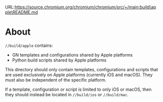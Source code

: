URL:https://source.chromium.org/chromium/chromium/src/+/main:build\apple\README.md
# About

`//build/apple` contains:
  * GN templates and configurations shared by Apple platforms
  * Python build scripts shared by Apple platforms

This directory should only contain templates, configurations and scripts
that are used exclusively on Apple platforms (currently iOS and macOS).
They must also be independent of the specific platform.

If a template, configuration or script is limited to only iOS or macOS,
then they should instead be located in `//build/ios` or `//build/mac`.
